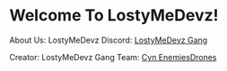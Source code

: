 # Welcome To LostyMeDevz!

About Us:
LostyMeDevz Discord: [LostyMeDevz Gang](https://discord.gg/Erw3w8r9xa)

Creator:
LostyMeDevz Gang Team:
[Cyn EnemiesDrones](pomnith3008@gmail.com)
